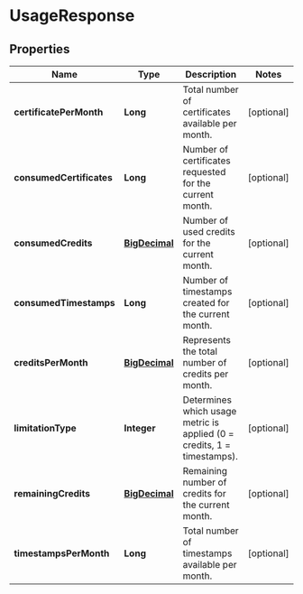 
# UsageResponse

## Properties
Name | Type | Description | Notes
------------ | ------------- | ------------- | -------------
**certificatePerMonth** | **Long** | Total number of certificates available per month. |  [optional]
**consumedCertificates** | **Long** | Number of certificates requested for the current month. |  [optional]
**consumedCredits** | [**BigDecimal**](BigDecimal.md) | Number of used credits for the current month. |  [optional]
**consumedTimestamps** | **Long** | Number of timestamps created for the current month. |  [optional]
**creditsPerMonth** | [**BigDecimal**](BigDecimal.md) | Represents the total number of credits per month. |  [optional]
**limitationType** | **Integer** | Determines which usage metric is applied (0 &#x3D; credits, 1 &#x3D; timestamps). |  [optional]
**remainingCredits** | [**BigDecimal**](BigDecimal.md) | Remaining number of credits for the current month. |  [optional]
**timestampsPerMonth** | **Long** | Total number of timestamps available per month. |  [optional]




